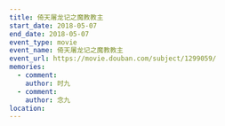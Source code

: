 ```yaml
---
title: 倚天屠龙记之魔教教主
start_date: 2018-05-07
end_date: 2018-05-07
event_type: movie
event_name: 倚天屠龙记之魔教教主
event_url: https://movie.douban.com/subject/1299059/
memories:
  - comment: 
    author: 时九
  - comment: 
    author: 念九  
location: 
---
```

